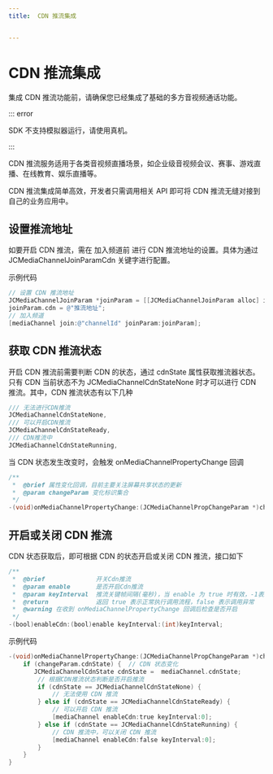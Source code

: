 ```yaml
---
title:  CDN 推流集成


---
```


# CDN 推流集成

集成 CDN 推流功能前，请确保您已经集成了基础的多方音视频通话功能。

::: error

SDK 不支持模拟器运行，请使用真机。

:::

CDN 推流服务适用于各类音视频直播场景，如企业级音视频会议、赛事、游戏直播、在线教育、娱乐直播等。

CDN 推流集成简单高效，开发者只需调用相关 API 即可将 CDN 推流无缝对接到自己的业务应用中。

## 设置推流地址

如要开启 CDN 推流，需在 加入频道前 进行 CDN 推流地址的设置。具体为通过 JCMediaChannelJoinParamCdn 关键字进行配置。

示例代码

```objectivec
// 设置 CDN 推流地址
JCMediaChannelJoinParam *joinParam = [[JCMediaChannelJoinParam alloc] init];
joinParam.cdn = @"推流地址";
// 加入频道
[mediaChannel join:@"channelId" joinParam:joinParam];
```

## 获取 CDN 推流状态

开启 CDN 推流前需要判断 CDN 的状态，通过 cdnState 属性获取推流器状态。只有 CDN 当前状态不为 JCMediaChannelCdnStateNone 时才可以进行 CDN 推流。其中，CDN 推流状态有以下几种

```objectivec
/// 无法进行CDN推流
JCMediaChannelCdnStateNone,
/// 可以开启CDN推流
JCMediaChannelCdnStateReady,
/// CDN推流中
JCMediaChannelCdnStateRunning,
```

当 CDN 状态发生改变时，会触发 onMediaChannelPropertyChange 回调

```objectivec
/**
 *  @brief 属性变化回调，目前主要关注屏幕共享状态的更新
 *  @param changeParam 变化标识集合
 */
-(void)onMediaChannelPropertyChange:(JCMediaChannelPropChangeParam *)changeParam;
```



## 开启或关闭 CDN 推流

CDN 状态获取后，即可根据 CDN 的状态开启或关闭 CDN 推流，接口如下

```objectivec
/**
 *  @brief              开关Cdn推流
 *  @param enable       是否开启Cdn推流
 *  @param keyInterval  推流关键帧间隔(毫秒)，当 enable 为 true 时有效，-1表示使用默认值(5000毫秒)，有效值需要>=1000
 *  @return             返回 true 表示正常执行调用流程，false 表示调用异常
 *  @warning 在收到 onMediaChannelPropertyChange 回调后检查是否开启
 */
-(bool)enableCdn:(bool)enable keyInterval:(int)keyInterval;
```

示例代码

```objectivec
-(void)onMediaChannelPropertyChange:(JCMediaChannelPropChangeParam *)changeParam {
    if (changeParam.cdnState) {  // CDN 状态变化
       JCMediaChannelCdnState cdnState =  mediaChannel.cdnState;
        // 根据CDN推流状态判断是否开启推流
        if (cdnState == JCMediaChannelCdnStateNone) {
            // 无法使用 CDN 推流
        } else if (cdnState == JCMediaChannelCdnStateReady) {
            // 可以开启 CDN 推流
            [mediaChannel enableCdn:true keyInterval:0];
        } else if (cdnState == JCMediaChannelCdnStateRunning) {
            // CDN 推流中，可以关闭 CDN 推流
            [mediaChannel enableCdn:false keyInterval:0];
        }
    }
}
```

